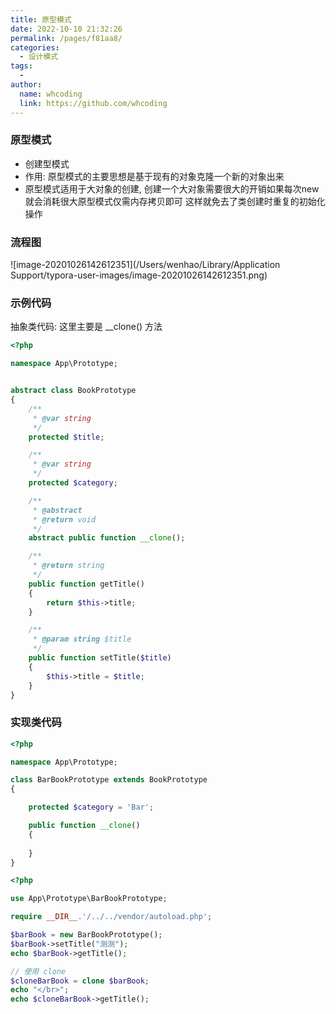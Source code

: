 ```yaml
---
title: 原型模式
date: 2022-10-10 21:32:26
permalink: /pages/f81aa8/
categories:
  - 设计模式
tags:
  - 
author: 
  name: whcoding
  link: https://github.com/whcoding
---
```

### 原型模式

- 创建型模式
- 作用:  原型模式的主要思想是基于现有的对象克隆一个新的对象出来
- 原型模式适用于大对象的创建, 创建一个大对象需要很大的开销如果每次new就会消耗很大原型模式仅需内存拷贝即可 这样就免去了类创建时重复的初始化操作



### 流程图

![image-20201026142612351](/Users/wenhao/Library/Application Support/typora-user-images/image-20201026142612351.png)

### 示例代码

抽象类代码: 这里主要是 __clone() 方法

```PHP
<?php

namespace App\Prototype;


abstract class BookPrototype
{
    /**
     * @var string
     */
    protected $title;

    /**
     * @var string
     */
    protected $category;

    /**
     * @abstract
     * @return void
     */
    abstract public function __clone();

    /**
     * @return string
     */
    public function getTitle()
    {
        return $this->title;
    }

    /**
     * @param string $title
     */
    public function setTitle($title)
    {
        $this->title = $title;
    }
}
```



### 实现类代码

```php
<?php

namespace App\Prototype;

class BarBookPrototype extends BookPrototype
{

    protected $category = 'Bar';

    public function __clone()
    {
      
    }
}
```



```PHP
<?php

use App\Prototype\BarBookPrototype;

require __DIR__.'/../../vendor/autoload.php';

$barBook = new BarBookPrototype();
$barBook->setTitle("测测");
echo $barBook->getTitle();

// 使用 clone
$cloneBarBook = clone $barBook;
echo "</br>";
echo $cloneBarBook->getTitle();
```


